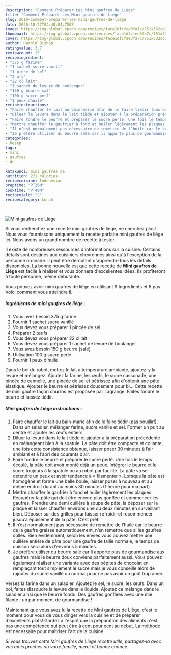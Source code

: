 ```yaml
---
description: "Comment Préparer Les Mini gaufres de Liège"
title: "Comment Préparer Les Mini gaufres de Liège"
slug: 2610-comment-preparer-les-mini-gaufres-de-liege
date: 2020-10-27T04:40:04.750Z
image: https://img-global.cpcdn.com/recipes/face1dfcfee3fa7c/751x532cq70/mini-gaufres-de-liege-photo-principale-de-la-recette.jpg
thumbnail: https://img-global.cpcdn.com/recipes/face1dfcfee3fa7c/751x532cq70/mini-gaufres-de-liege-photo-principale-de-la-recette.jpg
cover: https://img-global.cpcdn.com/recipes/face1dfcfee3fa7c/751x532cq70/mini-gaufres-de-liege-photo-principale-de-la-recette.jpg
author: Harold Bishop
ratingvalue: 3.7
reviewcount: 15
recipeingredient:
- "375 g farine"
- "1 sachet sucre vanill"
- "1 pince de sel"
- "2 ufs"
- "22 cl lait"
- "1 sachet de levure de boulanger"
- "150 g beurre sal"
- "100 g sucre perl"
- "1 peux dhuile"
recipeinstructions:
- "Faire chauffer le lait au bain-marie afin de le faire tiédir (pas bouillir!). Dans un saladier, mélanger farine, sucre vanillé et sel. Former un puit au centre et ajouter les œufs entiers."
- "Diluer la levure dans le lait tiède et ajouter à la préparation précédente en mélangeant bien à la spatule. La pâte doit être compacte et collante, une fois cette consistance obtenue, laisser poser 30 minutes à l’air ambiant et à l’abri des courants d’air."
- "Faire fondre le beurre et préparer le sucre perlé. Une fois le temps écoulé, la pâte doit avoir monté déjà un peux. Intégrer le beurre et le sucre toujours à la spatule ou au robot par facilité. La pâte va se détendre un peux et avoir tendance à « filamenter ». Lorsque la pâte est homogène et forme une belle boule, laisser poser à nouveau et au même endroit durant au moins 30 minutes (1 heure pour ma part)."
- "Mettre chauffer le gaufrier à fond et huiler légèrement les plaques. Récupérer la pâte qui doit être encore plus gonflée et commencer les gaufres. Prendre une demi cuillère à soupe de pâte, la déposer sur la plaque et laisser chauffer environs une ou deux minutes en surveillant bien. Déposer sur des grilles pour laisser refroidir et recommencer jusqu’à épuisement de la pâte. C’est prêt!"
- "Il n’est normalement pas nécessaire de remettre de l’huile car le beurre de la gaufre graisse automatiquement, n’en remettre que si les gaufres collés. Bien évidemment, selon les envies vous pouvez mettre une cuillère entière de pâte pour une gaufre de taille normale, le temps de cuisson sera alors d’environs 5 minutes."
- "Je préfère utiliser du beurre salé car il apporte plus de gourmandise aux gaufres mais le beurre doux conviens parfaitement aussi. Vous pouvez également réaliser une variante avec des pépites de chocolat en remplaçant tout simplement le sucre mais je vous conseille alors de rajouter du sucre vanillé ou normal pour ne pas avoir un goût trop amer."
categories:
- Resep
tags:
- mini
- gaufres
- de

katakunci: mini gaufres de 
nutrition: 271 calories
recipecuisine: Indonesian
preptime: "PT26M"
cooktime: "PT48M"
recipeyield: "2"
recipecategory: Lunch

---
```



![Mini gaufres de Liège](https://img-global.cpcdn.com/recipes/face1dfcfee3fa7c/751x532cq70/mini-gaufres-de-liege-photo-principale-de-la-recette.jpg)

Si vous recherchez une recette mini gaufres de liège, ne cherchez plus! Nous vous fournissons uniquement la recette parfaite mini gaufres de liège ici. Nous avons un grand nombre de recette à tester.

Il existe de nombreuses ressources d'informations sur la cuisine. Certains détails sont destinés aux cuisiniers chevronnés ainsi qu'à l'exception de la personne ordinaire. Il peut être déroutant d'apprendre tous les détails disponibles. La bonne nouvelle est que cette recette de <strong> Mini gaufres de Liège </strong> est facile à réaliser et vous donnera d'excellentes idées. Ils profiteront à toute personne, même débutante.

<!--inarticleads1-->

Vous pouvez avoir mini gaufres de liège en utilisant 9 Ingrédients et 6 pas. Voici comment vous atteindre il.

##### Ingrédients de mini gaufres de liège :

1. Vous avez besoin 375 g farine
1. Fournir 1 sachet sucre vanillé
1. Vous devez vous préparer 1 pincée de sel
1. Préparer 2 œufs
1. Vous devez vous préparer 22 cl lait
1. Vous devez vous préparer 1 sachet de levure de boulanger
1. Vous avez besoin 150 g beurre (salé)
1. Utilisation 100 g sucre perlé
1. Fournir 1 peux d’huile


Dans le bol du robot, mettez le lait à température ambiante, ajoutez-y la levure et mélangez. Ajoutez la farine, les œufs, le sucre cassonade, une pincée de cannelle, une pincée de sel et pétrissez afin d&#39;obtenir une pâte élastique. Ajoutez le beurre et pétrissez doucement pour bi… Cette recette de mini gaufre façon churros est proposée par Lagrange. Faites fondre le beurre et laissez tiédir. 

<!--inarticleads2-->

##### Mini gaufres de Liège instructions :

1. Faire chauffer le lait au bain-marie afin de le faire tiédir (pas bouillir!). Dans un saladier, mélanger farine, sucre vanillé et sel. Former un puit au centre et ajouter les œufs entiers.
1. Diluer la levure dans le lait tiède et ajouter à la préparation précédente en mélangeant bien à la spatule. La pâte doit être compacte et collante, une fois cette consistance obtenue, laisser poser 30 minutes à l’air ambiant et à l’abri des courants d’air.
1. Faire fondre le beurre et préparer le sucre perlé. Une fois le temps écoulé, la pâte doit avoir monté déjà un peux. Intégrer le beurre et le sucre toujours à la spatule ou au robot par facilité. La pâte va se détendre un peux et avoir tendance à « filamenter ». Lorsque la pâte est homogène et forme une belle boule, laisser poser à nouveau et au même endroit durant au moins 30 minutes (1 heure pour ma part).
1. Mettre chauffer le gaufrier à fond et huiler légèrement les plaques. Récupérer la pâte qui doit être encore plus gonflée et commencer les gaufres. Prendre une demi cuillère à soupe de pâte, la déposer sur la plaque et laisser chauffer environs une ou deux minutes en surveillant bien. Déposer sur des grilles pour laisser refroidir et recommencer jusqu’à épuisement de la pâte. C’est prêt!
1. Il n’est normalement pas nécessaire de remettre de l’huile car le beurre de la gaufre graisse automatiquement, n’en remettre que si les gaufres collés. Bien évidemment, selon les envies vous pouvez mettre une cuillère entière de pâte pour une gaufre de taille normale, le temps de cuisson sera alors d’environs 5 minutes.
1. Je préfère utiliser du beurre salé car il apporte plus de gourmandise aux gaufres mais le beurre doux conviens parfaitement aussi. Vous pouvez également réaliser une variante avec des pépites de chocolat en remplaçant tout simplement le sucre mais je vous conseille alors de rajouter du sucre vanillé ou normal pour ne pas avoir un goût trop amer.


Versez la farine dans un saladier. Ajoutez le sel, le sucre, les œufs. Dans un bol, faites dissoudre la levure dans le liquide. Ajoutez ce mélange dans le saladier ainsi que le beurre fondu. Des gaufres gonflées avec une mie filante : un pur moment de gourmandise ! 

<!--inarticleads1-->

<p>
Maintenant que vous avez lu la recette de Mini gaufres de Liège, c'est le moment pour vous de vous diriger vers la cuisine et de préparer d'excellents plats! Gardez à l'esprit que la préparation des aliments n'est pas une compétence qui peut être à cent pour cent au début. La méthode est nécessaire pour maîtriser l'art de la cuisine.
</p>

<p>
<i>Si vous trouvez cette Mini gaufres de Liège recette utile, partagez-la avec vos amis proches ou votre famille, merci et bonne chance.</i>
</p>
